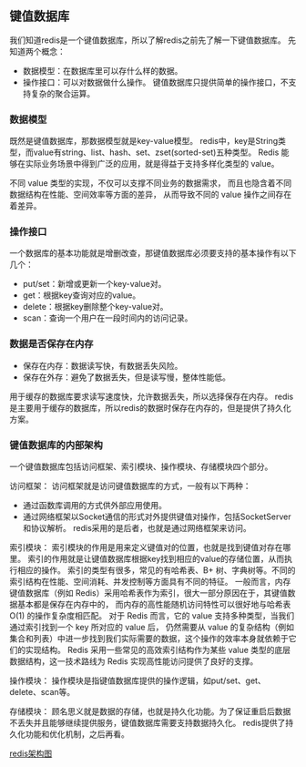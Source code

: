 ## 键值数据库

我们知道redis是一个键值数据库，所以了解redis之前先了解一下键值数据库。
先知道两个概念：
- 数据模型：在数据库里可以存什么样的数据。
- 操作接口：可以对数据做什么操作。
键值数据库只提供简单的操作接口，不支持复杂的聚合运算。

### 数据模型

既然是键值数据库，那数据模型就是key-value模型。
redis中，key是String类型，而value有string、list、hash、set、zset(sorted-set)五种类型。
Redis 能够在实际业务场景中得到广泛的应用，就是得益于支持多样化类型的 value。

不同 value 类型的实现，不仅可以支撑不同业务的数据需求，
而且也隐含着不同数据结构在性能、空间效率等方面的差异，
从而导致不同的 value 操作之间存在着差异。

### 操作接口

一个数据库的基本功能就是增删改查，那键值数据库必须要支持的基本操作有以下几个：
- put/set：新增或更新一个key-value对。
- get：根据key查询对应的value。
- delete：根据key删除整个key-value对。
- scan：查询一个用户在一段时间内的访问记录。

### 数据是否保存在内存

- 保存在内存：数据读写快，有数据丢失风险。
- 保存在外存：避免了数据丢失，但是读写慢，整体性能低。

用于缓存的数据库要求读写速度快，允许数据丢失，所以选择保存在内存。
redis是主要用于缓存的数据库，所以redis的数据时保存在内存的，但是提供了持久化方案。

### 键值数据库的内部架构

一个键值数据库包括访问框架、索引模块、操作模块、存储模块四个部分。

访问框架：
访问框架就是访问键值数据库的方式，一般有以下两种：
- 通过函数库调用的方式供外部应用使用。
- 通过网络框架以Socket通信的形式对外提供键值对操作，包括SocketServer和协议解析。
redis采用的是后者，也就是通过网络框架来访问。

索引模块：
索引模块的作用是用来定义键值对的位置，也就是找到键值对存在哪里。
索引的作用就是让键值数据库根据key找到相应的value的存储位置，从而执行相应的操作。
索引的类型有很多，常见的有哈希表、B+ 树、字典树等。不同的索引结构在性能、空间消耗、并发控制等方面具有不同的特征。
一般而言，内存键值数据库（例如 Redis）采用哈希表作为索引，很大一部分原因在于，其键值数据基本都是保存在内存中的，
而内存的高性能随机访问特性可以很好地与哈希表 O(1) 的操作复杂度相匹配。
对于 Redis 而言，它的 value 支持多种类型，当我们通过索引找到一个 key 所对应的 value 后，
仍然需要从 value 的复杂结构（例如集合和列表）中进一步找到我们实际需要的数据，这个操作的效率本身就依赖于它们的实现结构。
Redis 采用一些常见的高效索引结构作为某些 value 类型的底层数据结构，这一技术路线为 Redis 实现高性能访问提供了良好的支撑。

操作模块：
操作模块是指键值数据库提供的操作逻辑，如put/set、get、delete、scan等。

存储模块：
顾名思义就是数据的存储，也就是持久化功能。为了保证重启后数据不丢失并且能够继续提供服务，键值数据库需要支持数据持久化。
redis提供了持久化功能和优化机制，之后再看。

[redis架构图](redis.png)